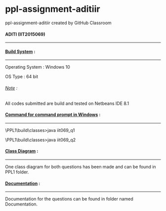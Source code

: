 # ppl-assignment-aditiir
ppl-assignment-aditiir created by GitHub Classroom
<h4>ADITI (IIT2015069)</h4>
<hr>

<h4><u>Build System</u> :</h4>
<hr>
Operating System : Windows 10 <p>
OS Type : 64 bit<p>
<h6><u>Note</u> :</h6> All codes submitted are build and tested on Netbeans IDE 8.1<p>

<h4><u>Command for command prompt in Windows</u> :</h4>
<hr>
\PPL1\build\classes>java iit069_q1
<p>
\PPL1\build\classes>java iit069_q2

<h4><u>Class Diagram</u> :</h4>
<hr>
One class diagram for both questions has been made and can be found in PPL1 folder.

<h4><u>Documentation</u> :</h4>
<hr>
Documentation for the questions can be found in folder named Documentation.
